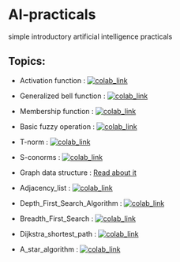 # AI-practicals
simple introductory artificial intelligence practicals


## Topics:

- Activation function : [![colab_link](https://colab.research.google.com/assets/colab-badge.svg)](https://colab.research.google.com/github/binary-ibex/AI-practicals/blob/main/notebooks/activation_function.ipynb)

- Generalized bell function : [![colab_link](https://colab.research.google.com/assets/colab-badge.svg)](https://colab.research.google.com/github/binary-ibex/AI-practicals/blob/main/notebooks/generalized_bell.ipynb)


- Membership function : [![colab_link](https://colab.research.google.com/assets/colab-badge.svg)](https://colab.research.google.com/github/binary-ibex/AI-practicals/blob/main/notebooks/membership_function.ipynb)

- Basic fuzzy operation : [![colab_link](https://colab.research.google.com/assets/colab-badge.svg)](https://colab.research.google.com/github/binary-ibex/AI-practicals/blob/main/notebooks/Basic_fuzzy_operation.ipynb)

- T-norm : [![colab_link](https://colab.research.google.com/assets/colab-badge.svg)](https://colab.research.google.com/github/binary-ibex/AI-practicals/blob/main/notebooks/t_norm.ipynb)

- S-conorms : [![colab_link](https://colab.research.google.com/assets/colab-badge.svg)](https://colab.research.google.com/github/binary-ibex/AI-practicals/blob/main/notebooks/s_conorms.ipynb)


- Graph data structure : [Read about it](https://github.com/binary-ibex/AI-practicals/blob/main/notebooks/Graph_data_structure.ipynb)

- Adjacency_list : [![colab_link](https://colab.research.google.com/assets/colab-badge.svg)](https://colab.research.google.com/github/binary-ibex/AI-practicals/blob/main/notebooks/adjacency_list.ipynb)

- Depth_First_Search_Algorithm : [![colab_link](https://colab.research.google.com/assets/colab-badge.svg)](https://colab.research.google.com/github/binary-ibex/AI-practicals/blob/main/notebooks/Depth_First_Search_Algorithm.ipynb)

- Breadth_First_Search : [![colab_link](https://colab.research.google.com/assets/colab-badge.svg)](https://colab.research.google.com/github/binary-ibex/AI-practicals/blob/main/notebooks/Breadth_First_Search.ipynb)

- Dijkstra_shortest_path : [![colab_link](https://colab.research.google.com/assets/colab-badge.svg)](https://colab.research.google.com/github/binary-ibex/AI-practicals/blob/main/notebooks/Dijkstra_shortest_path.ipynb)

- A_star_algorithm : [![colab_link](https://colab.research.google.com/assets/colab-badge.svg)](https://colab.research.google.com/github/binary-ibex/AI-practicals/blob/main/notebooks/A_star_algorithm.ipynb)
